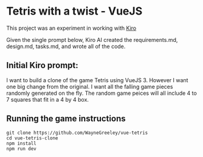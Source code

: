 # Tetris with a twist - VueJS

This project was an experiment in working with [Kiro](https://kiro.dev/)

Given the single prompt below, Kiro AI created the requirements.md, design.md, tasks.md, and wrote all of the code.

## Initial Kiro prompt:

I want to build a clone of the game Tetris using VueJS 3. However I want one big change from the original. I want all the falling game pieces randomly generated on the fly. The random game peices will all include 4 to 7 squares that fit in a 4 by 4 box.

## Running the game instructions

``` 
git clone https://github.com/WayneGreeley/vue-tetris
cd vue-tetris-clone
npm install
npm run dev
```
